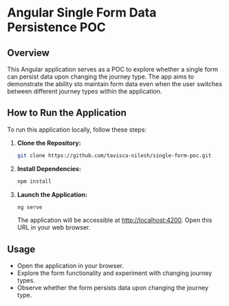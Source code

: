 # Angular Single Form Data Persistence POC

## Overview

This Angular application serves as a POC to explore whether a single form can persist data upon changing the journey type. The app aims to demonstrate the ability sto maintain form data even when the user switches between different journey types within the application.

## How to Run the Application

To run this application locally, follow these steps:

1. **Clone the Repository:**
   ```bash
   git clone https://github.com/tavisca-nilesh/single-form-poc.git
   ```

2. **Install Dependencies:**
   ```bash
   npm install
   ```

3. **Launch the Application:**
   ```bash
   ng serve
   ```

   The application will be accessible at [http://localhost:4200](http://localhost:4200). Open this URL in your web browser.

## Usage

- Open the application in your browser.
- Explore the form functionality and experiment with changing journey types.
- Observe whether the form persists data upon changing the journey type.
